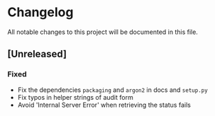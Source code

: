 # Changelog
All notable changes to this project will be documented in this file.

## [Unreleased]

### Fixed

- Fix the dependencies `packaging` and `argon2` in docs and `setup.py`
- Fix typos in helper strings of audit form
- Avoid 'Internal Server Error' when retrieving the status fails
